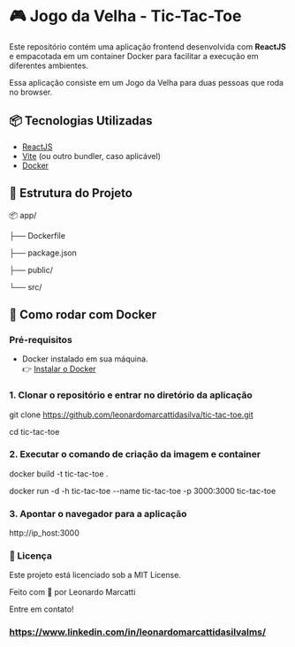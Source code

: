 # 🎮 Jogo da Velha - Tic-Tac-Toe

Este repositório contém uma aplicação frontend desenvolvida com **ReactJS** e empacotada em um container Docker para facilitar a execução em diferentes ambientes.

Essa aplicação consiste em um Jogo da Velha para duas pessoas que roda no browser.

## 📦 Tecnologias Utilizadas

- [ReactJS](https://reactjs.org/)
- [Vite](https://vitejs.dev/) (ou outro bundler, caso aplicável)
- [Docker](https://www.docker.com/)

## 📁 Estrutura do Projeto

<p>📦 app/</p>
   <p>├── Dockerfile</p>
   <p>├── package.json</p>
   <p>├── public/</p>
   <p>└── src/</p>

## 🐳 Como rodar com Docker

### Pré-requisitos

- Docker instalado em sua máquina.  
  👉 [Instalar o Docker](https://docs.docker.com/get-docker/)

### 1. Clonar o repositório e entrar no diretório da aplicação

git clone https://github.com/leonardomarcattidasilva/tic-tac-toe.git

cd tic-tac-toe

### 2. Executar o comando de criação da imagem e container
docker build -t tic-tac-toe .

docker run -d -h tic-tac-toe --name tic-tac-toe -p 3000:3000 tic-tac-toe

### 3. Apontar o navegador para a aplicação

http://ip_host:3000


### 📄 Licença
Este projeto está licenciado sob a MIT License.

Feito com 💙 por Leonardo Marcatti

Entre em contato!
### https://www.linkedin.com/in/leonardomarcattidasilvalms/